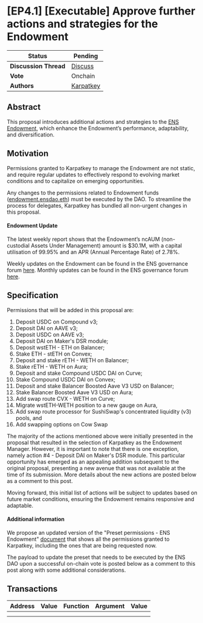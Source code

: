 # \[EP4.1] \[Executable] Approve further actions and strategies for the Endowment

| **Status**            | Pending                                                                                                                   |
| --------------------- | ------------------------------------------------------------------------------------------------------------------------- |
| **Discussion Thread** | [Discuss](https://discuss.ens.domains/t/ep-4-1-executable-approve-further-actions-and-strategies-for-the-endowment/17406) |
| **Vote**              | Onchain                                                                                                                   |
| **Authors**           | [Karpatkey](https://twitter.com/karpatkey)                                                                                |

## Abstract

This proposal introduces additional actions and strategies to the [ENS Endowment](https://discuss.ens.domains/t/ep3-4-executable-fund-the-endowment-first-tranche/16277?u=alisha.eth), which enhance the Endowment’s performance, adaptability, and diversification.

## Motivation

Permissions granted to Karpatkey to manage the Endowment are not static, and require regular updates to effectively respond to evolving market conditions and to capitalize on emerging opportunities.

Any changes to the permissions related to Endowment funds ([endowment.ensdao.eth](https://etherscan.io/address/0x4F2083f5fBede34C2714aFfb3105539775f7FE64)) must be executed by the DAO. To streamline the process for delegates, Karpatkey has bundled all non-urgent changes in this proposal.

#### Endowment Update

The latest weekly report shows that the Endowment’s ncAUM (non-custodial Assets Under Management) amount is $30.1M, with a capital utilisation of 99.95% and an APR (Annual Percentage Rate) of 2.78%.

Weekly updates on the Endowment can be found in the ENS governance forum [here](https://discuss.ens.domains/t/endowment-weekly-reports/16665?u=alisha.eth). Monthly updates can be found in the ENS governance forum [here](https://discuss.ens.domains/t/ens-financial-reporting-by-steakhouse/16601?u=alisha.eth).

## Specification

Permissions that will be added in this proposal are:

1. Deposit USDC on Compound v3;
2. Deposit DAI on AAVE v3;
3. Deposit USDC on AAVE v3;
4. Deposit DAI on Maker's DSR module;
5. Deposit wstETH - ETH on Balancer;
6. Stake ETH - stETH on Convex;
7. Deposit and stake rETH - WETH on Balancer;
8. Stake rETH - WETH on Aura;
9. Deposit and stake Compound USDC DAI on Curve;
10. Stake Compound USDC DAI on Convex;
11. Deposit and stake Balancer Boosted Aave V3 USD on Balancer;
12. Stake Balancer Boosted Aave V3 USD on Aura;
13. Add swap route CVX - WETH on Curve;
14. Migrate wstETH-WETH position to a new gauge on Aura,
15. Add swap route processor for SushiSwap's concentrated liquidity (v3) pools, and
16. Add swapping options on Cow Swap

The majority of the actions mentioned above were initially presented in the proposal that resulted in the selection of Karpatkey as the Endowment Manager. However, it is important to note that there is one exception, namely action #4 - Deposit DAI on Maker's DSR module. This particular opportunity has emerged as an appealing addition subsequent to the original proposal, presenting a new avenue that was not available at the time of its submission. More details about the new actions are posted below as a comment to this post.

Moving forward, this initial list of actions will be subject to updates based on future market conditions, ensuring the Endowment remains responsive and adaptable.

#### Additional information

We propose an updated version of the "Preset permissions - ENS Endowment" [document](https://docs.google.com/document/d/1ccSDe25I9ojvlbPGT5acqD71LOY9U8xkjBYWJgjJtgI/edit?usp=sharing) that shows all the permissions granted to Karpatkey, including the ones that are being requested now.

The payload to update the preset that needs to be executed by the ENS DAO upon a successful on-chain vote is posted below as a comment to this post along with some additional considerations.

## Transactions

| Address | Value | Function | Argument | Value |
| ------- | ----- | -------- | -------- | ----- |
|         |       |          |          |       |
|         |       |          |          |       |
